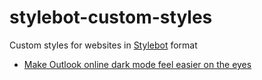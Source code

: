 # stylebot-custom-styles
Custom styles for websites in [Stylebot](https://chrome.google.com/webstore/detail/stylebot/oiaejidbmkiecgbjeifoejpgmdaleoha) format

- [Make Outlook online dark mode feel easier on the eyes](outlook.json)

